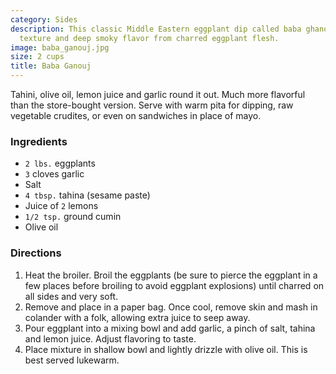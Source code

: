 ```yaml
---
category: Sides
description: This classic Middle Eastern eggplant dip called baba ghanoush has a silky
  texture and deep smoky flavor from charred eggplant flesh.
image: baba_ganouj.jpg
size: 2 cups
title: Baba Ganouj
---
```


Tahini, olive oil, lemon juice and garlic round it out. Much more flavorful than the store-bought version. Serve with warm pita for dipping, raw vegetable crudites, or even on sandwiches in place of mayo.

### Ingredients

* `2 lbs.` eggplants
* `3` cloves garlic
* Salt
* `4 tbsp.` tahina (sesame paste)
* Juice of `2` lemons
* `1/2 tsp.` ground cumin
* Olive oil

### Directions

1. Heat the broiler. Broil the eggplants (be sure to pierce the eggplant in a few places before broiling to avoid eggplant explosions) until charred on all sides and very soft. 
2. Remove and place in a paper bag. Once cool, remove skin and mash in colander with a folk, allowing extra juice to seep away. 
3. Pour eggplant into a mixing bowl and add garlic, a pinch of salt, tahina and lemon juice. Adjust flavoring to taste.
4. Place mixture in shallow bowl and lightly drizzle with olive oil. This is best served lukewarm.